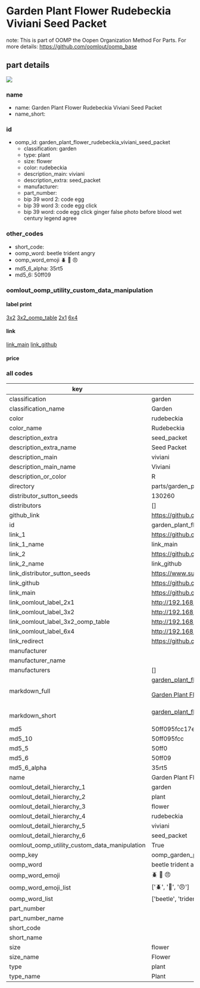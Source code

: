 # Garden Plant Flower Rudebeckia Viviani Seed Packet  

note: This is part of OOMP the Oopen Organization Method For Parts. For more details: https://github.com/oomlout/oomp_base

##  part details
[![](image_600.jpg)](image.jpg)  







### name
* name: Garden Plant Flower Rudebeckia Viviani Seed Packet
* name_short: 
### id
* oomp_id: garden_plant_flower_rudebeckia_viviani_seed_packet
  * classification: garden
  * type: plant
  * size: flower
  * color: rudebeckia
  * description_main: viviani
  * description_extra: seed_packet
  * manufacturer: 
  * part_number: 
  * bip 39 word 2: code egg
  * bip 39 word 3: code egg click
  * bip 39 word: code egg click ginger false photo before blood wet century legend agree

### other_codes
* short_code: 
* oomp_word: beetle trident angry
* oomp_word_emoji :beetle: :trident: :angry:
* md5_6_alpha: 35rt5
* md5_6: 50ff09






### oomlout_oomp_utility_custom_data_manipulation
#### label print
[3x2](http://192.168.1.245:1112/?label=oomp%2035rt5)
[3x2_oomp_table](http://192.168.1.108:1112/?label=oomp%2035rt5)
[2x1](http://192.168.1.242:1112/?label=oomp%2035rt5)
[6x4](http://192.168.1.55:1112/?label=oomp%2035rt5)    

#### link

[link_main](https://github.com/oomlout/oomlout_oomp_version_1_messy/tree/main/parts/garden_plant_flower_rudebeckia_viviani_seed_packet) [link_github](https://github.com/oomlout/oomlout_oomp_version_1_messy/tree/main/parts/garden_plant_flower_rudebeckia_viviani_seed_packet)                             

#### price







### all codes 
| key | value |  
| --- | --- |  
| classification | garden |  
| classification_name | Garden |  
| color | rudebeckia |  
| color_name | Rudebeckia |  
| description_extra | seed_packet |  
| description_extra_name | Seed Packet |  
| description_main | viviani |  
| description_main_name | Viviani |  
| description_or_color | R  |  
| directory | parts/garden_plant_flower_rudebeckia_viviani_seed_packet |  
| distributor_sutton_seeds | 130260 |  
| distributors | [] |  
| github_link | https://github.com/oomlout/oomlout_oomp_part_src/tree/main/parts/garden_plant_flower_rudebeckia_viviani_seed_packet |  
| id | garden_plant_flower_rudebeckia_viviani_seed_packet |  
| link_1 | https://github.com/oomlout/oomlout_oomp_version_1_messy/tree/main/parts/garden_plant_flower_rudebeckia_viviani_seed_packet |  
| link_1_name | link_main |  
| link_2 | https://github.com/oomlout/oomlout_oomp_version_1_messy/tree/main/parts/garden_plant_flower_rudebeckia_viviani_seed_packet |  
| link_2_name | link_github |  
| link_distributor_sutton_seeds | https://www.suttons.co.uk/flower-seeds/rudbeckia-viviani-seeds_mh11893 |  
| link_github | https://github.com/oomlout/oomlout_oomp_version_1_messy/tree/main/parts/garden_plant_flower_rudebeckia_viviani_seed_packet |  
| link_main | https://github.com/oomlout/oomlout_oomp_version_1_messy/tree/main/parts/garden_plant_flower_rudebeckia_viviani_seed_packet |  
| link_oomlout_label_2x1 | http://192.168.1.242:1112/?label=oomp%2035rt5 |  
| link_oomlout_label_3x2 | http://192.168.1.245:1112/?label=oomp%2035rt5 |  
| link_oomlout_label_3x2_oomp_table | http://192.168.1.108:1112/?label=oomp%2035rt5 |  
| link_oomlout_label_6x4 | http://192.168.1.55:1112/?label=oomp%2035rt5 |  
| link_redirect | https://github.com/oomlout/oomlout_oomp_version_1_messy/tree/main/parts/garden_plant_flower_rudebeckia_viviani_seed_packet |  
| manufacturer |  |  
| manufacturer_name |  |  
| manufacturers | [] |  
| markdown_full | [garden_plant_flower_rudebeckia_viviani_seed_packet](none)<br>[](none)<br>[Garden Plant Flower Rudebeckia Viviani Seed Packet](none)<br><br> |  
| markdown_short | [garden_plant_flower_rudebeckia_viviani_seed_packet](none)<br><br> |  
| md5 | 50ff095fcc17e2868ea926205551b168 |  
| md5_10 | 50ff095fcc |  
| md5_5 | 50ff0 |  
| md5_6 | 50ff09 |  
| md5_6_alpha | 35rt5 |  
| name | Garden Plant Flower Rudebeckia Viviani Seed Packet |  
| oomlout_detail_hierarchy_1 | garden |  
| oomlout_detail_hierarchy_2 | plant |  
| oomlout_detail_hierarchy_3 | flower |  
| oomlout_detail_hierarchy_4 | rudebeckia |  
| oomlout_detail_hierarchy_5 | viviani |  
| oomlout_detail_hierarchy_6 | seed_packet |  
| oomlout_oomp_utility_custom_data_manipulation | True |  
| oomp_key | oomp_garden_plant_flower_rudebeckia_viviani_seed_packet |  
| oomp_word | beetle trident angry |  
| oomp_word_emoji | :beetle: :trident: :angry: |  
| oomp_word_emoji_list | [':beetle:', ':trident:', ':angry:'] |  
| oomp_word_list | ['beetle', 'trident', 'angry'] |  
| part_number |  |  
| part_number_name |  |  
| short_code |  |  
| short_name |  |  
| size | flower |  
| size_name | Flower |  
| type | plant |  
| type_name | Plant |  
